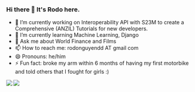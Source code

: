 ### Hi there 👋 It's Rodo here.

- 🔭 I’m currently working on Interoperability API with S23M to create a Comprehensive (ANZIL) Tutorials for new developers.
- 🌱 I’m currently learning Machine Learning, Django
- 💬 Ask me about World Finance and Films 
- 📫 How to reach me: rodonguyendd AT gmail com
- 😄 Pronouns: he/him
- ⚡ Fun fact: broke my arm within 6 months of having my first motorbike and told others that I fought for girls :) 

<img align="left" src="https://github-readme-stats.vercel.app/api?username=rodonguyen&count_private=true&show_icons=true&theme=algolia">
<img align="left" src="https://github-readme-stats.vercel.app/api/top-langs/?username=rodonguyen&layout=compact)](https://github.com/rodonguyen/github-readme-stats">
                         
                         
<!--
**rodonguyen/rodonguyen** is a ✨ _special_ ✨ repository because its `README.md` (this file) appears on your GitHub profile.

Here are some ideas to get you started:
- 👯 I’m looking to collaborate on ...
- 🤔 I’m looking for help with ...

![Rodo's GitHub stats](https://github-readme-stats.vercel.app/api?username=rodonguyen&count_private=true&show_icons=true&theme=algolia)  
[![Top Langs](https://github-readme-stats.vercel.app/api/top-langs/?username=rodonguyen&layout=compact)](https://github.com/rodonguyen/github-readme-stats&theme=algolia)

-->
